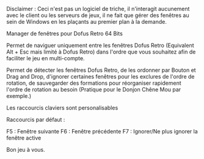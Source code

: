 Disclaimer : Ceci n'est pas un logiciel de triche, il n'interagit aucunement avec le client ou les serveurs de jeux, il ne fait que gérer des fenêtres au sein de Windows en les plaçants au premier plan à la demande.

Manager de fenêtres pour Dofus Retro 64 Bits

Permet de naviguer uniquement entre les fenêtres Dofus Retro (Equivalent Alt + Esc mais limité à Dofus Retro) dans l'ordre que vous souhaitez afin de faciliter le jeu en multi-compte.

Permet de détecter les fenêtres Dofus Retro, de les ordonner par Bouton et Drag and Drop, d'ignorer certaines fenêtres pour les exclures de l'ordre de rotation, de sauvegarder des formations pour réorganiser rapidement l'ordre de rotation au besoin (Pratique pour le Donjon Chêne Mou par exemple.)

Les raccourcis claviers sont personalisables

Raccourcis par défaut :

F5 : Fenêtre suivante
F6 : Fenêtre précédente
F7 : Ignorer/Ne plus ignorer la fenêtre active

Bon jeu à vous.
